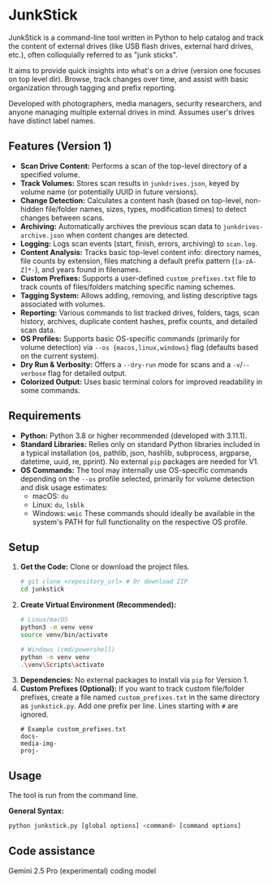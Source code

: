 # JunkStick

JunkStick is a command-line tool written in Python to help catalog and track the content of external drives (like USB flash drives, external hard drives, etc.), often colloquially referred to as "junk sticks".

It aims to provide quick insights into what's on a drive (version one focuses on top level dir). Browse, track changes over time, and assist with basic organization through tagging and prefix reporting.

Developed with photographers, media managers, security researchers, and anyone managing multiple external drives in mind.  Assumes user's drives have distinct label names.

## Features (Version 1)

* **Scan Drive Content:** Performs a scan of the top-level directory of a specified volume.
* **Track Volumes:** Stores scan results in `junkdrives.json`, keyed by volume name (or potentially UUID in future versions).
* **Change Detection:** Calculates a content hash (based on top-level, non-hidden file/folder names, sizes, types, modification times) to detect changes between scans.
* **Archiving:** Automatically archives the previous scan data to `junkdrives-archive.json` when content changes are detected.
* **Logging:** Logs scan events (start, finish, errors, archiving) to `scan.log`.
* **Content Analysis:** Tracks basic top-level content info: directory names, file counts by extension, files matching a default prefix pattern (`[a-zA-Z]*-`), and years found in filenames.
* **Custom Prefixes:** Supports a user-defined `custom_prefixes.txt` file to track counts of files/folders matching specific naming schemes.
* **Tagging System:** Allows adding, removing, and listing descriptive tags associated with volumes.
* **Reporting:** Various commands to list tracked drives, folders, tags, scan history, archives, duplicate content hashes, prefix counts, and detailed scan data.
* **OS Profiles:** Supports basic OS-specific commands (primarily for volume detection) via `--os {macos,linux,windows}` flag (defaults based on the current system).
* **Dry Run & Verbosity:** Offers a `--dry-run` mode for scans and a `-v`/`--verbose` flag for detailed output.
* **Colorized Output:** Uses basic terminal colors for improved readability in some commands.

## Requirements

* **Python:** Python 3.8 or higher recommended (developed with 3.11.1).
* **Standard Libraries:** Relies only on standard Python libraries included in a typical installation (os, pathlib, json, hashlib, subprocess, argparse, datetime, uuid, re, pprint). No external `pip` packages are needed for V1.
* **OS Commands:** The tool may internally use OS-specific commands depending on the `--os` profile selected, primarily for volume detection and disk usage estimates:
    * macOS: `du`
    * Linux: `du`, `lsblk`
    * Windows: `wmic`
    These commands should ideally be available in the system's PATH for full functionality on the respective OS profile.

## Setup

1.  **Get the Code:** Clone or download the project files.
    ```bash
    # git clone <repository_url> # Or download ZIP
    cd junkstick
    ```
2.  **Create Virtual Environment (Recommended):**
    ```bash
    # Linux/macOS
    python3 -m venv venv
    source venv/bin/activate

    # Windows (cmd/powershell)
    python -m venv venv
    .\venv\Scripts\activate
    ```
3.  **Dependencies:** No external packages to install via `pip` for Version 1.
4.  **Custom Prefixes (Optional):** If you want to track custom file/folder prefixes, create a file named `custom_prefixes.txt` in the same directory as `junkstick.py`. Add one prefix per line. Lines starting with `#` are ignored.
    ```
    # Example custom_prefixes.txt
    docs-
    media-img-
    proj-
    ```

## Usage

The tool is run from the command line.

**General Syntax:**

```bash
python junkstick.py [global options] <command> [command options]
```


## Code assistance
Gemini 2.5 Pro (experimental) coding model
